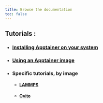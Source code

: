 ```yaml
---
title: Browse the documentation
toc: false
---
```




<h2>Tutorials :</h2> 

- <h3><a href="/en/documentation/install-apptainer/howto/">Installing Apptainer on your system</a></h3>

- <h3><a href="/en/documentation/use-apptainer-image/howto/">Using an Apptainer image</a></h3>

- <h3>Specific tutorials, by image</h3>
   
   - <h4><a href="/en/documentation/by-container/lammps/">LAMMPS</a></h4>
   - <h4><a href="/en/documentation/by-container/ovito/">Ovito</a></h4>